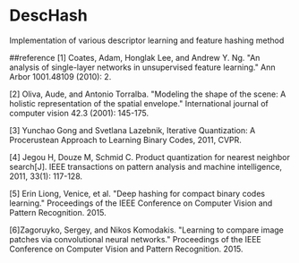 # DescHash
Implementation of various descriptor learning and feature hashing method

##reference
[1] Coates, Adam, Honglak Lee, and Andrew Y. Ng. "An analysis of single-layer networks in unsupervised feature learning." Ann Arbor 1001.48109 (2010): 2.

[2] Oliva, Aude, and Antonio Torralba. "Modeling the shape of the scene: A holistic representation of the spatial envelope." International journal of computer vision 42.3 (2001): 145-175. 

[3] Yunchao Gong and Svetlana Lazebnik, Iterative Quantization: A Procerustean Approach to Learning Binary Codes, 2011, CVPR.

[4] Jegou H, Douze M, Schmid C. Product quantization for nearest neighbor search[J]. IEEE transactions on pattern analysis and machine intelligence, 2011, 33(1): 117-128.

[5] Erin Liong, Venice, et al. "Deep hashing for compact binary codes learning." Proceedings of the IEEE Conference on Computer Vision and Pattern Recognition. 2015.

[6]Zagoruyko, Sergey, and Nikos Komodakis. "Learning to compare image patches via convolutional neural networks." Proceedings of the IEEE Conference on Computer Vision and Pattern Recognition. 2015.


